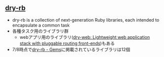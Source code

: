 ## [dry-rb](http://dry-rb.org/)

* dry-rb is a collection of next-generation Ruby libraries, each intended to encapsulate a common task
* 各種タスク用のライブラリ群
  * webアプリ用のライブラリ([dry\-web: Lightweight web application stack with pluggable routing front\-ends](https://github.com/dry-rb/dry-web))もある
* 7/8時点で[dry\-rb \- Gems](http://dry-rb.org/gems/)に掲載されているライブラリは12個
